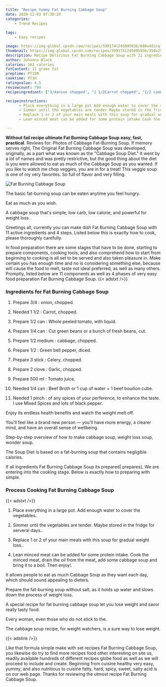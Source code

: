 ```yaml
---
title: "Recipe Yummy Fat Burning Cabbage Soup"
date: 2020-12-03 07:30:28
categories:
    - Trend Recipes
    
tags:
    - Easy recipes

image: https://img-global.cpcdn.com/recipes/5991741245095936/680x482cq70/fat-burning-cabbage-soup-recipe-main-photo.jpg
thumbnail: https://img-global.cpcdn.com/recipes/5991741245095936/350x250cq70/fat-burning-cabbage-soup-recipe-main-photo.jpg
description: Recipe Delicious Fat Burning Cabbage Soup with 11 ingredients and 4 stages of easy cooking.
author: Johanna Black
calories: 163 calories
fatContent: 11 grams fat
preptime: PT15M
cooktime: PT1H
ratingvalue: 4.5
reviewcount: 794
recipeingredient: ["3/4onion chopped", "1 1/2Carrot chopped", "1/2 canWhole peeled tomato with liquid", "1/4 canCut green beans or a bunch of fresh beans cut", "1/2 mediumcabbage chopped", "1/2Green bell pepper diced", "3 stickCelery chopped", "2 cloveGarlic chopped", "500 mlTomato juice", "1/4 canBeef Broth or 1 cup of water  1 beef bouilion cube", "1 pinchof any spices of your perference to enhance the taste I use Mixed Spices and lots of black pepper"]

recipeinstructions: 
      - Place everything in a large pot Add enough water to cover the vegetables 
      - Simmer until the vegetables are tender Maybe stored in the fridge for serveral days 
      - Replace 1 or 2 of your main meals with this soup for gradual weight loss 
      - Lean minced meat can be added for some protein intake Cook the minced meat drain the oil from the meat add some cabbage soup and bring it to a boil Then enjoy

---
```




**Without fail recipe ultimate Fat Burning Cabbage Soup easy, fast, practical**. Reviews for: Photos of Cabbage Fat-Burning Soup. If memory serves right, The Original Fat Burning Cabbage Soup was developed, originally, as a part what was known as the &#34;Cabbage Soup Diet.&#34; It went by a lot of names and was pretty restrictive, but the good thing about the diet is you were allowed to eat as much of the Cabbage Soup as you wanted. If you like to watch me chop veggies, you are in for a treat! This veggie soup is one of my very favorites. So full of flavor and very filling.


![Fat Burning Cabbage Soup](https://img-global.cpcdn.com/recipes/5991741245095936/680x482cq70/fat-burning-cabbage-soup-recipe-main-photo.jpg "Fat Burning Cabbage Soup")



The basic fat-burning soup can be eaten anytime you feel hungry.

Eat as much as you wish.

A cabbage soup that&#39;s simple, low carb, low calorie, and powerful for weight loss.


Greetings all, currently you can make dish Fat Burning Cabbage Soup with 11 active ingredients and 4 steps. Listed below this is exactly how to cook, please thoroughly carefully.

In food preparation there are some stages that have to be done, starting to prepare components, cooking tools, and also comprehend how to start from beginning to cooking is all set to be served and also taken pleasure in. Make certain you has enough time and no is considering something else, because will cause the food to melt, taste not ideal preferred, as well as many others. Promptly, listed below are 11 components as well as 4 phases of very easy food preparation Fat Burning Cabbage Soup.
{{< adstxt />}}

### Ingredients for Fat Burning Cabbage Soup


1. Prepare 3/4 : onion, chopped.

1. Needed 1 1/2 : Carrot, chopped.

1. Prepare 1/2 can : Whole peeled tomato, with liquid.

1. Prepare 1/4 can : Cut green beans or a bunch of fresh beans, cut.

1. Prepare 1/2 medium : cabbage, chopped.

1. Prepare 1/2 : Green bell pepper, diced.

1. Prepare 3 stick : Celery, chopped.

1. Prepare 2 clove : Garlic, chopped.

1. Prepare 500 ml : Tomato juice.

1. Needed 1/4 can : Beef Broth or 1 cup of water + 1 beef bouilion cube.

1. Needed 1 pinch : of any spices of your perference, to enhance the taste. I use Mixed Spices and lots of black pepper.


Enjoy its endless health benefits and watch the weight melt off.

You&#39;ll feel like a brand new person — you&#39;ll have more energy, a clearer mind, and have an overall sense of wellbeing.

Step-by-step overview of how to make cabbage soup, weight loss soup, wonder soup.

The Soup Diet is based on a fat-burning soup that contains negligible calories.


If all ingredients Fat Burning Cabbage Soup its prepared| prepares}, We are entering into the cooking stage. Below is exactly how to preparing with simple.

### Process Cooking Fat Burning Cabbage Soup

{{< adstxt />}}


1. Place everything in a large pot. Add enough water to cover the vegetables..



1. Simmer until the vegetables are tender. Maybe stored in the fridge for serveral days..



1. Replace 1 or 2 of your main meals with this soup for gradual weight loss..



1. Lean minced meat can be added for some protein intake. Cook the minced meat, drain the oil from the meat, add some cabbage soup and bring it to a boil. Then enjoy!.




It allows people to eat as much Cabbage Soup as they want each day, which should sound appealing to dieters.

Prepare the fat-burning soup without salt, as it holds up water and slows down the process of weight loss.

A special recipe for fat burning cabbage soup let you lose weight and savor really tasty food.

Every woman, even those who do not stick to the.

The cabbage soup recipe, for weight watchers, is a sure way to lose weight.


{{< adslink />}}

Like that formula simple make with set recipes Fat Burning Cabbage Soup, you likewise do try to find more recipes food other interesting on site us, readily available hundreds of different recipes globe food as well as we will proceed to include and create. Beginning from cuisine healthy very easy, yummy, and also nutritious to cuisine fatty, hard, spicy, sweet, salty acid is on our web page. Thanks for reviewing the utmost recipe Fat Burning Cabbage Soup.
